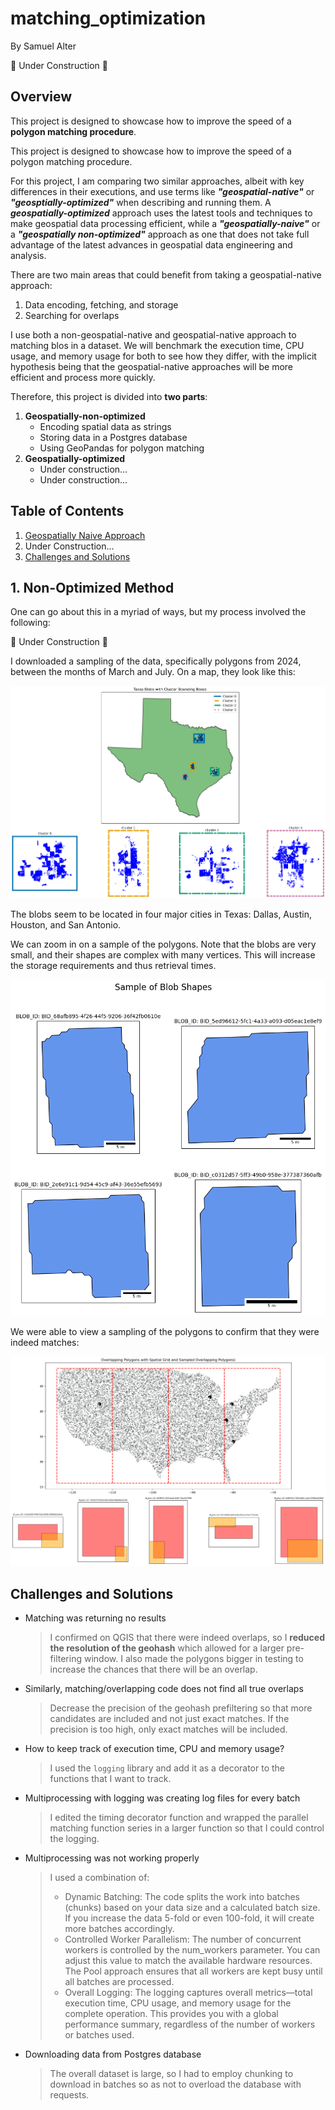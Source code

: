 # matching_optimization

By Samuel Alter

🚧 Under Construction 🚧

## Overview

This project is designed to showcase how to improve the speed of a **polygon matching procedure**. 

This project is designed to showcase how to improve the speed of a polygon matching procedure. 

For this project, I am comparing two similar approaches, albeit with key differences in their executions, and use terms like **_"geospatial-native"_** or **_"geosptially-optimized"_** when describing and running them. A **_geospatially-optimized_** approach uses the latest tools and techniques to make geospatial data processing efficient, while a **_"geospatially-naive"_** or a **_"geospatially non-optimized"_** approach as one that does not take full advantage of the latest advances in geospatial data engineering and analysis.

There are two main areas that could benefit from taking a geospatial-native approach:

1. Data encoding, fetching, and storage
2. Searching for overlaps

I use both a non-geospatial-native and geospatial-native approach to matching blos in a dataset. We will benchmark the execution time, CPU usage, and memory usage for both to see how they differ, with the implicit hypothesis being that the geospatial-native approaches will be more efficient and process more quickly.

Therefore, this project is divided into **two parts**:

1. **Geospatially-non-optimized**
   * Encoding spatial data as strings
   * Storing data in a Postgres database
   * Using GeoPandas for polygon matching
2. **Geospatially-optimized**
   * Under construction...
   * Under construction...

## Table of Contents <a name='toc'></a>

1. [Geospatially Naive Approach](#naive)
2. Under Construction...
3. [Challenges and Solutions](#challenges)

## 1. Non-Optimized Method

One can go about this in a myriad of ways, but my process involved the following:

🚧 Under Construction 🚧

I downloaded a sampling of the data, specifically polygons from 2024, between the months of March and July. On a map, they look like this:

![Texas blobs with cluster bounding boxes](figs/blob_map_with_clusters.png)

The blobs seem to be located in four major cities in Texas: Dallas, Austin, Houston, and San Antonio.

We can zoom in on a sample of the polygons. Note that the blobs are very small, and their shapes are complex with many vertices. This will increase the storage requirements and thus retrieval times.

![Sample of blob shapes with scalebar](figs/blob_samples.png)

We were able to view a sampling of the polygons to confirm that they were indeed matches:

![Overlapping Polygons Map with a Sampling of those Polygons](figs/overlapping_polygons_map_10k.png)

## Challenges and Solutions <a name='challenges'></a>

* Matching was returning no results
  > I confirmed on QGIS that there were indeed overlaps, so I **reduced the resolution of the geohash** which allowed for a larger pre-filtering window.
  > I also made the polygons bigger in testing to increase the chances that there will be an overlap.
* Similarly, matching/overlapping code does not find all true overlaps
  > Decrease the precision of the geohash prefiltering so that more candidates are included and not just exact matches. If the precision is too high, only exact matches will be included. 
* How to keep track of execution time, CPU and memory usage?
  > I used the `logging` library and add it as a decorator to the functions that I want to track.
* Multiprocessing with logging was creating log files for every batch
  > I edited the timing decorator function and wrapped the parallel matching function series in a larger function so that I could control the logging.
* Multiprocessing was not working properly
  > I used a combination of:
  > * Dynamic Batching: The code splits the work into batches (chunks) based on your data size and a calculated batch size. If you increase the data 5-fold or even 100-fold, it will create more batches accordingly.
	> * Controlled Worker Parallelism: The number of concurrent workers is controlled by the num_workers parameter. You can adjust this value to match the available hardware resources. The Pool approach ensures that all workers are kept busy until all batches are processed.
	> * Overall Logging: The logging captures overall metrics—total execution time, CPU usage, and memory usage for the complete operation. This provides you with a global performance summary, regardless of the number of workers or batches used.
* Downloading data from Postgres database
  > The overall dataset is large, so I had to employ chunking to download in batches so as not to overload the database with requests.
